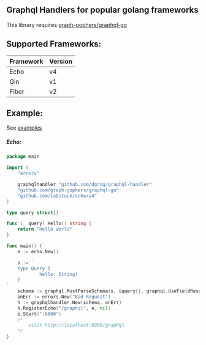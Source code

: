 ## Graphql Handlers for popular golang frameworks

This library requires [graph-gophers/graphql-go](https://github.com/graph-gophers/graphql-go)

## Supported Frameworks:

| Framework | Version |
| --------- | ------- |
| Echo      | v4      |
| Gin       | v1      |
| Fiber     | v2      |

## Example:

See [examples](https://github.com/dgrng/graphql-handler/tree/main/examples)

##### Echo:

```go
package main

import (
	"errors"

	graphqlhandler "github.com/dgrng/graphql-handler"
	"github.com/graph-gophers/graphql-go"
	"github.com/labstack/echo/v4"
)

type query struct{}

func (_ query) Hello() string {
	return "Hello world"
}

func main() {
	e := echo.New()

	s := `
	type Query {
			hello: String!
	}
`
	schema := graphql.MustParseSchema(s, &query{}, graphql.UseFieldResolvers())
	onErr := errors.New("Bad Request")
	h := graphqlhandler.New(schema, onErr)
	h.RegisterEcho("/graphql", e, nil)
	e.Start(":8000")
	/*
		visit http://localhost:8000/graphql
	*/
}
```
